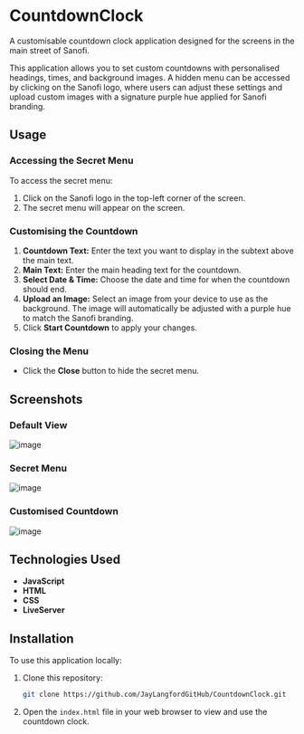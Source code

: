# CountdownClock

A customisable countdown clock application designed for the screens in the main street of Sanofi. 

This application allows you to set custom countdowns with personalised headings, times, and background images. A hidden menu can be accessed by clicking on the Sanofi logo, where users can adjust these settings and upload custom images with a signature purple hue applied for Sanofi branding.

## Usage

### Accessing the Secret Menu
To access the secret menu:
1. Click on the Sanofi logo in the top-left corner of the screen.
2. The secret menu will appear on the screen.

### Customising the Countdown
1. **Countdown Text:** Enter the text you want to display in the subtext above the main text.
2. **Main Text:** Enter the main heading text for the countdown.
3. **Select Date & Time:** Choose the date and time for when the countdown should end.
4. **Upload an Image:** Select an image from your device to use as the background. The image will automatically be adjusted with a purple hue to match the Sanofi branding.
5. Click **Start Countdown** to apply your changes.

### Closing the Menu
- Click the **Close** button to hide the secret menu.

## Screenshots

### Default View
![image](https://github.com/user-attachments/assets/1eaf74f4-8a1f-4471-9f72-baee172e6fc5)

### Secret Menu
![image](https://github.com/user-attachments/assets/37e8b949-75c8-495b-93b9-73be01b3b392)

### Customised Countdown
![image](https://github.com/user-attachments/assets/fe2d33d3-ccb7-43f8-b853-bcb2103d34bd)

## Technologies Used

- **JavaScript**
- **HTML**
- **CSS**
- **LiveServer**

## Installation

To use this application locally:

1. Clone this repository:

   ```bash
   git clone https://github.com/JayLangfordGitHub/CountdownClock.git
   ```

2. Open the `index.html` file in your web browser to view and use the countdown clock.
